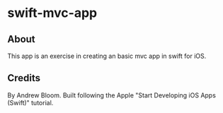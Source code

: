 # swift-mvc-app

## About

This app is an exercise in creating an basic mvc app in swift for iOS.

## Credits

By Andrew Bloom. Built following the Apple "Start Developing iOS Apps (Swift)" tutorial.